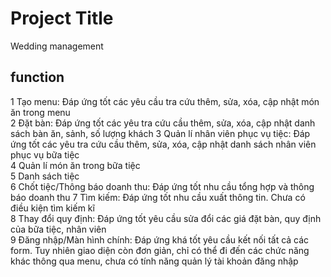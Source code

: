 # Project Title
Wedding management
## function
1	Tạo menu:	Đáp ứng tốt các yêu cầu tra cứu thêm, sửa, xóa, cập nhật món ăn trong menu	
2	Đặt bàn:	Đáp ứng tốt các yêu tra cứu cầu thêm, sửa, xóa, cập nhật danh sách bàn ăn, sảnh, số lượng khách	
3	Quản lí nhân viên phục vụ tiệc:	Đáp ứng tốt các yêu tra cứu cầu thêm, sửa, xóa, cập nhật danh sách nhân viên phục vụ bữa tiệc	
4	Quản lí món ăn trong bữa tiệc		
5	Danh sách tiệc		
6	Chốt tiệc/Thông báo doanh thu:	Đáp ứng tốt nhu cầu tổng hợp và thông báo doanh thu	
7	Tìm kiếm:	Đáp ứng tốt nhu cầu xuất thông tin.
            Chưa có điều kiện tìm kiếm kĩ	
8	Thay đổi quy định:	Đáp ứng tốt yêu cầu sửa đổi các giá đặt bàn, quy định của bữa tiệc, nhân viên	
9	Đăng nhập/Màn hình chính:	Đáp ứng khá tốt yêu cầu kết nối tất cả các form. Tuy nhiên giao diện còn đơn giản, chỉ có thể đi đến các chức năng khác thông qua menu, chưa có tính năng quản lý tài khoản đăng nhập	

